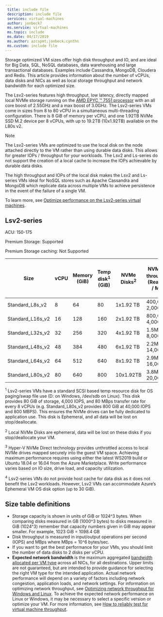 ```yaml
---
 title: include file
 description: include file
 services: virtual-machines
 author: jonbeck7
 ms.service: virtual-machines
 ms.topic: include
 ms.date: 04/17/2019
 ms.author: azcspmt;jonbeck;cynthn
 ms.custom: include file
---
```


Storage optimized VM sizes offer high disk throughput and IO, and are ideal for Big Data, SQL, NoSQL databases, data warehousing and large transactional databases.  Examples include Cassandra, MongoDB, Cloudera and Redis. This article provides information about the number of vCPUs, data disks and NICs as well as local storage throughput and network bandwidth for each optimized size.

The Lsv2-series features high throughput, low latency, directly mapped local NVMe storage running on the [AMD EPYC &trade; 7551 processor](https://www.amd.com/en/products/epyc-7000-series) with an all core boost of 2.55GHz and a max boost of 3.0GHz. The Lsv2-series VMs come in sizes from 8 to 80 vCPU in a simultaneous multi-threading configuration.  There is 8 GiB of memory per vCPU, and one 1.92TB NVMe SSD M.2 device per 8 vCPUs, with up to 19.2TB (10x1.92TB) available on the L80s v2.

> [!NOTE]
> The Lsv2-series VMs are optimized to use the local disk on the node attached directly to the VM rather than using durable data disks. This allows for greater IOPs / throughput for your workloads. The Lsv2 and Ls-series do not support the creation of a local cache to increase the IOPs achievable by durable data disks.
>
> The high throughput and IOPs of the local disk makes the Lsv2 and Ls-series VMs ideal for NoSQL stores such as Apache Cassandra and MongoDB which replicate data across multiple VMs to achieve persistence in the event of the failure of a single VM.
>
> To learn more, see [Optimize performance on the Lsv2-series virtual machines](../articles/virtual-machines/linux/storage-performance.md).  


## Lsv2-series

ACU: 150-175

Premium Storage: Supported

Premium Storage caching: Not Supported

| Size          | vCPU | Memory (GiB) | Temp disk<sup>1</sup> (GiB) | NVMe Disks<sup>2</sup> | NVMe Disk throughput<sup>3</sup> (Read IOPS / MBps) | Max uncached data disk throughput (IOPs/MBps)<sup>4</sup> | Max Data Disks | Max NICs / Expected network bandwidth (Mbps) |
|---------------|-----------|-------------|--------------------------|----------------|---------------------------------------------------|-------------------------------------------|------------------------------|------------------------------| 
| Standard_L8s_v2   |  8 |  64 |  80 |  1x1.92 TB  | 400,000 / 2,000 | 8,000/160 | 16 | 2 / 3,200  | 
| Standard_L16s_v2  | 16 | 128 | 160 |  2x1.92 TB  | 800,000 / 4,000 | 16,000/320 | 32 | 4 / 6,400  | 
| Standard_L32s_v2  | 32 | 256 | 320 |  4x1.92 TB  | 1.5M / 8,000    | 32,000/640 | 32 | 8 / 12,800 | 
| Standard_L48s_v2  | 48 | 384 | 480 |  6x1.92 TB  | 2.2M / 14,000   | 48,000/960 | 32 | 8 / 16,600+ |
| Standard_L64s_v2  | 64 | 512 | 640 |  8x1.92 TB  | 2.9M / 16,000   | 64,000/1,280 | 32 | 8 / 16,600+ |
| Standard_L80s_v2  | 80 | 640 | 800 | 10x1.92TB   | 3.8M / 20,000   | 80,000/1,400 | 32 | 8 / 16,000+ | 

<sup>1</sup> Lsv2-series VMs have a standard SCSI based temp resource disk for OS paging/swap file use (D: on Windows, /dev/sdb on Linux). This disk provides 80 GiB of storage, 4,000 IOPS, and 80 MBps transfer rate for every 8 vCPUs (e.g. Standard_L80s_v2 provides 800 GiB at 40,000 IOPS and 800 MBPS). This ensures the NVMe drives can be fully dedicated to application use. This disk is Ephemeral, and all data will be lost on stop/deallocate.

<sup>2</sup> Local NVMe Disks are ephemeral, data will be lost on these disks if you stop/deallocate your VM.

<sup>3</sup> Hyper-V NVMe Direct technology provides unthrottled access to local NVMe drives mapped securely into the guest VM space.  Achieving maximum performance requires using either the latest WS2019 build or Ubuntu 18.04 or 16.04 from the Azure Marketplace.  Write performance varies based on IO size, drive load, and capacity utilization.

<sup>4</sup> Lsv2-series VMs do not provide host cache for data disk as it does not benefit the Lsv2 workloads.  However, Lsv2 VMs can accommodate Azure’s Ephemeral VM OS disk option (up to 30 GiB).

## Size table definitions

- Storage capacity is shown in units of GiB or 1024^3 bytes. When comparing disks measured in GB (1000^3 bytes) to disks measured in GiB (1024^3) remember that capacity numbers given in GiB may appear smaller. For example, 1023 GiB = 1098.4 GB
- Disk throughput is measured in input/output operations per second (IOPS) and MBps where MBps = 10^6 bytes/sec.
- If you want to get the best performance for your VMs, you should limit the number of data disks to 2 disks per vCPU.
- **Expected network bandwidth** is the maximum aggregated [bandwidth allocated per VM type](../articles/virtual-network/virtual-machine-network-throughput.md) across all NICs, for all destinations. Upper limits are not guaranteed, but are intended to provide guidance for selecting the right VM type for the intended application. Actual network performance will depend on a variety of factors including network congestion, application loads, and network settings. For information on optimizing network throughput, see [Optimizing network throughput for Windows and Linux](../articles/virtual-network/virtual-network-optimize-network-bandwidth.md). To achieve the expected network performance on Linux or Windows, it may be necessary to select a specific version or optimize your VM. For more information, see [How to reliably test for virtual machine throughput](../articles/virtual-network/virtual-network-bandwidth-testing.md).
